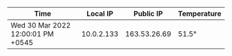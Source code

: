 | Time     | Local IP | Public IP | Temperature |
| ----------- | ----------- | ----------- | ----------- |
| Wed 30 Mar 2022 12:00:01 PM +0545      | 10.0.2.133     | 163.53.26.69  | 51.5° |
